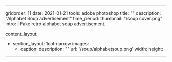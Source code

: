 ---

gridorder: 11
date: 2021-01-21
tools: adobe photoshop
title: ""
description: "Alphabet Soup advertisement"
time_period:
thumbnail: "/soup cover.png"
intro: |
 Fake retro alphabet soup advertisement.

content_layout:
  - section_layout: 1col-narrow
    images:
      - caption:
        description: ""
        url: '/soup/alphabetsoup.png'
        width:
        height:


---